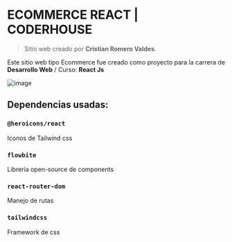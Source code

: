 # ECOMMERCE REACT | CODERHOUSE

> Sitio web creado por **Cristian Romero Valdes**.

Este sitio web tipo Ecommerce fue creado como proyecto para la carrera de **Desarrollo Web** / Curso: **React Js**

![image](https://)

## Dependencias usadas:

### `@heroicons/react`

Iconos de Tailwind css

### `flowbite`

Libreria open-source de components

### `react-router-dom`

Manejo de rutas

### `tailwindcss`

Framework de css
